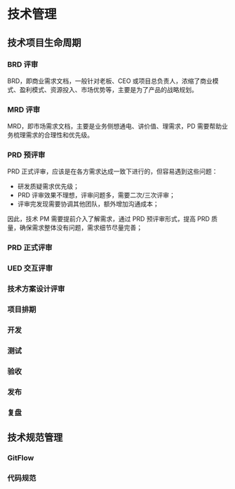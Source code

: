 # 技术管理

## 技术项目生命周期

### BRD 评审

BRD，即商业需求文档，一般针对老板、CEO 或项目总负责人，浓缩了商业模式、盈利模式、资源投入、市场优势等，主要是为了产品的战略规划。

### MRD 评审

MRD，即市场需求文档，主要是业务侧想通电、讲价值、理需求，PD 需要帮助业务梳理需求的合理性和优先级。

### PRD 预评审

PRD 正式评审，应该是在各方需求达成一致下进行的，但容易遇到这些问题：

- 研发质疑需求优先级；
- PRD 评审效果不理想，评审问题多，需要二次/三次评审；
- 评审完发现需要协调其他团队，额外增加沟通成本；

因此，技术 PM 需要提前介入了解需求，通过 PRD 预评审形式，提高 PRD 质量，确保需求整体没有问题，需求细节尽量完善；

### PRD 正式评审

### UED 交互评审

### 技术方案设计评审

### 项目排期

### 开发

### 测试

### 验收

### 发布

### 复盘

## 技术规范管理

### GitFlow

### 代码规范